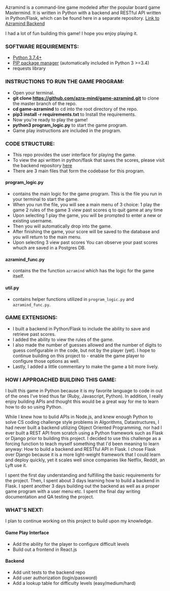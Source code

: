 Azramind is a command-line game modeled after the popular board game Mastermind. It is written in Python with a backend and RESTful API written in Python/Flask, which can be found here in a separate repository. [Link to Azramind Backend](https://github.com/azra-mind/be-azramind)

I had a lot of fun building this game! I hope you enjoy playing it.

### SOFTWARE REQUIREMENTS:

- [Python 3.7.4+](https://www.python.org/download/)
- [PIP package manager](https://pip.pypa.io/en/stable/installing/) (automatically included in Python 3 >=3.4)
- requests library

### INSTRUCTIONS TO RUN THE GAME PROGRAM:

- Open your terminal.
- **git clone https://github.com/azra-mind/game-azramind.git** to clone the master branch of the repo.
- **cd game-azramind** to cd into the root directory of the repo.
- **pip3 install -r requirements.txt** to Install the requirements.
- Now you're ready to play the game!
- **python3 program_logic.py** to start the game program.
- Game play instructions are included in the program.

### CODE STRUCTURE:

- This repo provides the user interface for playing the game.
- To view the api written in python/flask that saves the scores, please visit the backend repository [here](https://github.com/azra-mind/be-azramind)
- There are 3 main files that form the codebase for this program.

#### program_logic.py

- contains the main logic for the game program. This is the file you run in your terminal to start the game.
- When you run the file, you will see a main menu of 3 choice:
  1 play the game
  2 rules of the game
  3 view past scores
  q to quit game at any time
- Upon selecting 1 play the game, you will be prompted to enter a new or existing username.
- Then you will automatically drop into the game.
- After finishing the game, your score will be saved to the database and you will return to the main menu.
- Upon selecting 3 view past scores You can observe your past scores whuch are saved in a Postgres DB.

#### azramind_func.py

- contains the the function `azramind` which has the logic for the game itself.

#### util.py

- contains helper functions utilized in `program_logic.py` and `azramind_func.py`.

### GAME EXTENSIONS:

- I built a backend in Python/Flask to include the ability to save and retrieve past scores.
- I added the ability to view the rules of the game.
- I also made the number of guesses allowed and the number of digits to guess configurable in the code, but not by the player (yet). I hope to continue building on this project to - enable the game player to configure those options as well.
- Lastly, I added a little commentary to make the game a bit more lively.

### HOW I APPROACHED BUILDING THIS GAME:

I built this game in Python because it is my favorite language to code in out of the ones I've tried thus far (Ruby, Javascript, Python). In addition, I really enjoy building APIs and thought this would be a great way for me to learn how to do so using Python.

While I knew how to bulid APIs in Node.js, and knew enough Python to solve CS coding challenge style problems in Algorithms, Datastructures, I had never built a backend utilizing Object Oriented Programming, nor had I ever built a REST API from scratch using a Python framework such as Flask or Django prior to building this project. I decided to use this challenge as a forcing function to teach myself something that I'd been meaning to learn anyway: How to build a backend and RESTful API in Flask. I chose Flask over Django because it is a more light-weight framework that I could learn and deploy quickly, yet it scales well since companies like Netflix, Reddit, an Lyft use it.

I spent the first day understanding and fulfilling the basic requirements for the project. Then, I spent about 3 days learning how to build a backend in Flask. I spent another 3 days building out the backend as well as a proper game program with a user menu etc. I spent the final day writing documentation and QA testing the project.

### WHAT'S NEXT:

I plan to continue working on this project to build upon my knowledge.

#### Game Play Interface

- Add the ability for the player to configure difficult levels
- Build out a frontend in React.js

#### Backend

- Add unit tests to the backend repo
- Add user authorization (login/password)
- Add a lookup table for difficulty levels (easy/medium/hard)
